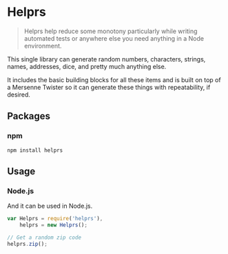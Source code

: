 # Helprs

> Helprs help reduce some monotony particularly while writing automated tests or anywhere else you need anything in a Node environment.

This single library can generate random numbers, characters, strings, names, addresses,
dice, and pretty much anything else.

It includes the basic building blocks for all these items and is built on top
of a Mersenne Twister so it can generate these things with repeatability, if
desired.

## Packages

### npm

```shell
npm install helprs
```

## Usage

### Node.js

And it can be used in Node.js.

```js
var Helprs = require('helprs'),
    helprs = new Helprs();

// Get a random zip code
helprs.zip();
```